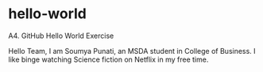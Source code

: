 # hello-world
A4. GitHub Hello World Exercise

Hello Team, 
  I am Soumya Punati, an MSDA student in College of Business. 
  I like binge watching Science fiction on Netflix in my free time. 
  
  
